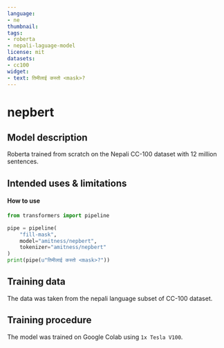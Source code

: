 ```yaml
---
language:
- ne
thumbnail:
tags:
- roberta
- nepali-laguage-model
license: mit
datasets:
- cc100
widget:
- text: तिमीलाई कस्तो <mask>?
---
```


# nepbert

## Model description

Roberta trained from scratch on the Nepali CC-100 dataset with 12 million sentences.

## Intended uses & limitations

#### How to use

```python
from transformers import pipeline

pipe = pipeline(
    "fill-mask",
    model="amitness/nepbert",
    tokenizer="amitness/nepbert"
)
print(pipe(u"तिमीलाई कस्तो <mask>?"))
```

## Training data

The data was taken from the nepali language subset of CC-100 dataset.

## Training procedure
The model was trained on Google Colab using `1x Tesla V100`.